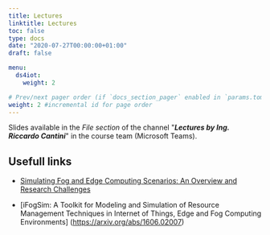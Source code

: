```yaml
---
title: Lectures
linktitle: Lectures
toc: false
type: docs
date: "2020-07-27T00:00:00+01:00"
draft: false

menu:
  ds4iot:
    weight: 2

# Prev/next pager order (if `docs_section_pager` enabled in `params.toml`)
weight: 2 #incremental id for page order
---
```


Slides available in the *File section* of the channel "***Lectures by Ing. Riccardo Cantini***" in the course team (Microsoft Teams).


## Usefull links

- [Simulating Fog and Edge Computing Scenarios: An Overview and Research Challenges](https://www.researchgate.net/publication/331359471_Simulating_Fog_and_Edge_Computing_Scenarios_An_Overview_and_Research_Challenges)

- [iFogSim: A Toolkit for Modeling and Simulation of Resource Management Techniques in Internet of Things, Edge and Fog Computing Environments]
(https://arxiv.org/abs/1606.02007)
